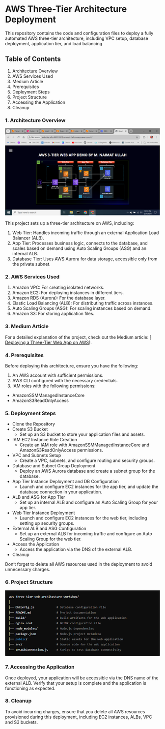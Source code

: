 # AWS Three-Tier Architecture Deployment #
This repository contains the code and configuration files to deploy a fully automated AWS three-tier architecture, including VPC setup, database deployment, application tier, and load balancing.

## Table of Contents

1. Architecture Overview 
2.  AWS Services Used
3. Medium Article
4. Prerequisites
5. Deployment Steps
6. Project Structure
7. Accessing the Application
8. Cleanup
   
### 1. Architecture Overview
  ![Architecture Diagram](https://github.com/Naimat250/aws-three-tier-web-architecture-workshop/blob/78e3ec9a12cad699f0884bb3f304c84f8beba355/Architecture.PNG)

This project sets up a three-tier architecture on AWS, including:

1. Web Tier: Handles incoming traffic through an external Application Load Balancer (ALB).
2. App Tier: Processes business logic, connects to the database, and scales based on demand using Auto Scaling Groups (ASG) and an internal ALB.
3. Database Tier: Uses AWS Aurora for data storage, accessible only from the private subnet.
### 2. AWS Services Used
1. Amazon VPC: For creating isolated networks.
2. Amazon EC2: For deploying instances in different tiers.
3. Amazon RDS (Aurora): For the database layer.
4. Elastic Load Balancing (ALB): For distributing traffic across instances.
5. Auto Scaling Groups (ASG): For scaling instances based on demand.
6. Amazon S3: For storing application files.

### 3. Medium Article
For a detailed explanation of the project, check out the Medium article: [ [Deploying a Three-Tier Web App on AWS](https://medium.com/@niamatu250/deploying-a-three-tier-web-app-on-aws-ac8bf9f47a11)].

### 4. Prerequisites
Before deploying this architecture, ensure you have the following:

1. An AWS account with sufficient permissions.
2. AWS CLI configured with the necessary credentials.
3. IAM roles with the following permissions:
  - AmazonSSMManagedInstanceCore
  - AmazonS3ReadOnlyAccess

### 5. Deployment Steps
- Clone the Repository
- Create S3 Bucket
  - Set up an S3 bucket to store your application files and assets. 
- IAM EC2 Instance Role Creation
  - Create an IAM role with AmazonSSMManagedInstanceCore and AmazonS3ReadOnlyAccess permissions.
- VPC and Subnets Setup
    - Create a VPC, subnets, and configure routing and security groups.
- Database and Subnet Group Deployment
    - Deploy an AWS Aurora database and create a subnet group for the database.
- App Tier Instance Deployment and DB Configuration
    - Launch and configure EC2 instances for the app tier, and update the database connection in your application.
- ALB and ASG for App Tier
    - Set up an internal ALB and configure an Auto Scaling Group for your app tier.
- Web Tier Instance Deployment
    - Launch and configure EC2 instances for the web tier, including setting up security groups.
- External ALB and ASG Configuration
    - Set up an external ALB for incoming traffic and configure an Auto Scaling Group for the web tier.
- Access the Application
    - Access the application via the DNS of the external ALB.
- Cleanup

Don’t forget to delete all AWS resources used in the deployment to avoid unnecessary charges.

### 6. Project Structure
  ![Project Structure](https://github.com/Naimat250/aws-three-tier-web-architecture-workshop/blob/8f0c9463866110b57c5408b95a3ddbebb81f8aa8/project-structure.PNG)

### 7. Accessing the Application
Once deployed, your application will be accessible via the DNS name of the external ALB. Verify that your setup is complete and the application is functioning as expected.

### 8. Cleanup 
To avoid incurring charges, ensure that you delete all AWS resources provisioned during this deployment, including EC2 instances, ALBs, VPC and S3 buckets.
